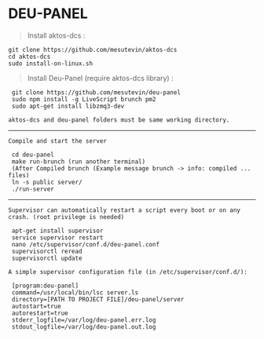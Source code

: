 # DEU-PANEL

> Install aktos-dcs :

    git clone https://github.com/mesutevin/aktos-dcs
    cd aktos-dcs
    sudo install-on-linux.sh

> Install Deu-Panel (require aktos-dcs library) :

     git clone https://github.com/mesutevin/deu-panel
     sudo npm install -g LiveScript brunch pm2
     sudo apt-get install libzmq3-dev

`aktos-dcs and deu-panel folders must be same working directory.`

---

`Compile and start the server`

     cd deu-panel
     make run-brunch (run another terminal)
     (After Compiled brunch (Example message brunch -> info: compiled ... files)
     ln -s public server/
     ./run-server

---

`Supervisor can automatically restart a script every boot or on any crash. (root privilege is needed)`

     apt-get install supervisor
     service supervisor restart
     nano /etc/supervisor/conf.d/deu-panel.conf
     supervisorctl reread
     supervisorctl update

`A simple supervisor configuration file (in /etc/supervisor/conf.d/):`

     [program:deu-panel]
     command=/usr/local/bin/lsc server.ls
     directory=[PATH TO PROJECT FILE]/deu-panel/server
     autostart=true
     autorestart=true
     stderr_logfile=/var/log/deu-panel.err.log
     stdout_logfile=/var/log/deu-panel.out.log
